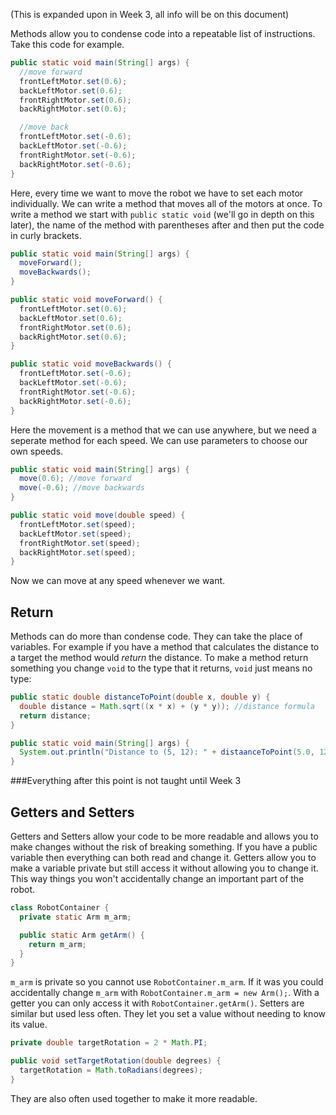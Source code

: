 (This is expanded upon in Week 3, all info will be on this document)

Methods allow you to condense code into a repeatable list of instructions. Take this code for example.
```java
public static void main(String[] args) {
  //move forward
  frontLeftMotor.set(0.6);
  backLeftMotor.set(0.6);
  frontRightMotor.set(0.6);
  backRightMotor.set(0.6);

  //move back
  frontLeftMotor.set(-0.6);
  backLeftMotor.set(-0.6);
  frontRightMotor.set(-0.6);
  backRightMotor.set(-0.6);
}
```

Here, every time we want to move the robot we have to set each motor individually. We can write a method that moves all of the motors at once. To write a method we start with `public static void` (we'll go in depth on this later), the name of the method with parentheses after and then put the code in curly brackets.

```java
public static void main(String[] args) {
  moveForward();
  moveBackwards();
}

public static void moveForward() {
  frontLeftMotor.set(0.6);
  backLeftMotor.set(0.6);
  frontRightMotor.set(0.6);
  backRightMotor.set(0.6);
}

public static void moveBackwards() {
  frontLeftMotor.set(-0.6);
  backLeftMotor.set(-0.6);
  frontRightMotor.set(-0.6);
  backRightMotor.set(-0.6);
}
```

Here the movement is a method that we can use anywhere, but we need a seperate method for each speed. We can use parameters to choose our own speeds.
```java
public static void main(String[] args) {
  move(0.6); //move forward
  move(-0.6); //move backwards
}

public static void move(double speed) {
  frontLeftMotor.set(speed);
  backLeftMotor.set(speed);
  frontRightMotor.set(speed);
  backRightMotor.set(speed);
}
```

Now we can move at any speed whenever we want.

Return
---
Methods can do more than condense code. They can take the place of variables. For example if you have a method that calculates the distance to a target the method would *return* the distance. To make a method return something you change `void` to the type that it returns, `void` just means no type:

```java
public static double distanceToPoint(double x, double y) {
  double distance = Math.sqrt((x * x) + (y * y)); //distance formula
  return distance;
}

public static void main(String[] args) {
  System.out.println("Distance to (5, 12): " + distaanceToPoint(5.0, 12.0))
}
```

###Everything after this point is not taught until Week 3

Getters and Setters
---

Getters and Setters allow your code to be more readable and allows you to make changes without the risk of breaking something. If you have a public variable then everything can both read and change it. Getters allow you to make a variable private but still access it without allowing you to change it. This way things you won't accidentally change an important part of the robot.
```java
class RobotContainer {
  private static Arm m_arm;

  public static Arm getArm() {
    return m_arm;
  }
}
```

`m_arm` is private so you cannot use `RobotContainer.m_arm`. If it was you could accidentally change `m_arm` with `RobotContainer.m_arm = new Arm();`. With a getter you can only access it with `RobotContainer.getArm()`. Setters are similar but used less often. They let you set a value without needing to know its value.

```java
private double targetRotation = 2 * Math.PI;

public void setTargetRotation(double degrees) {
  targetRotation = Math.toRadians(degrees);
}
```

They are also often used together to make it more readable.
